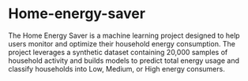 # Home-energy-saver
The Home Energy Saver is a machine learning project designed to help users monitor and optimize their household energy consumption. The project leverages a synthetic dataset containing 20,000 samples of household activity and builds models to predict total energy usage and classify households into Low, Medium, or High energy consumers.
